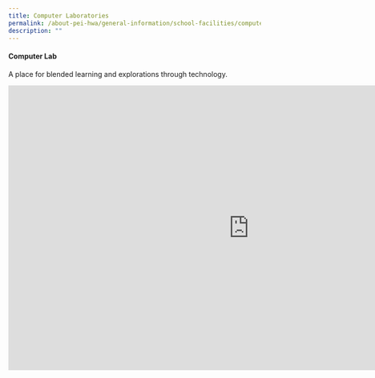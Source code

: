 ```yaml
---
title: Computer Laboratories
permalink: /about-pei-hwa/general-information/school-facilities/computer-laboratories/
description: ""
---
```

#### Computer Lab

A place for blended learning and explorations through 
technology.

<iframe allowfullscreen="true" height="569" width="960" frameborder="0" src="https://docs.google.com/presentation/d/e/2PACX-1vR8PiYDsYAwVz0IUdMohi2fJ4Unp3LOmhJL6O5IzzbsHqqwliDCL18Fj3q-Qozmy3t5FlhAK2fdmTjd/embed?start=true&amp;loop=true&amp;delayms=3000"></iframe>
